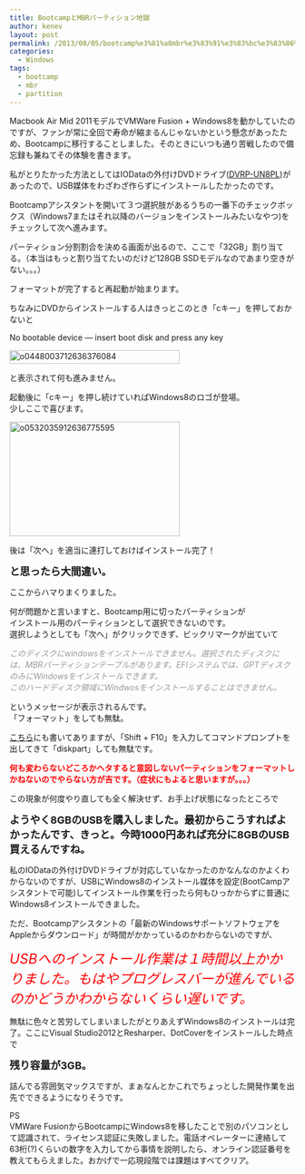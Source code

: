 ```yaml
---
title: BootcampとMBRパーティション地獄
author: kenev
layout: post
permalink: /2013/08/05/bootcamp%e3%81%a8mbr%e3%83%91%e3%83%bc%e3%83%86%e3%82%a3%e3%82%b7%e3%83%a7%e3%83%b3%e5%9c%b0%e7%8d%84/
categories:
  - Windows
tags:
  - bootcamp
  - mbr
  - partition
---
```

Macbook Air Mid 2011モデルでVMWare Fusion + Windows8を動かしていたのですが、ファンが常に全回で寿命が縮まるんじゃないかという懸念があったため、Bootcampに移行することしました。そのときにいつも通り苦戦したので備忘録も兼ねてその体験を書きます。

私がとりたかった方法としてはIODataの外付けDVDドライブ(<a href="http://www.iodata.jp/prod/storage/dvd/2006/dvrp-un8pl/" target="_blank">DVRP-UN8PL</a>)があったので、USB媒体をわざわざ作らずにインストールしたかったのです。

Bootcampアシスタントを開いて３つ選択肢があるうちの一番下のチェックボックス（Windows7またはそれ以降のバージョンをインストールみたいなやつ)をチェックして次へ進みます。

パーティション分割割合を決める画面が出るので、ここで「32GB」割り当てる。（本当はもっと割り当てたいのだけど128GB SSDモデルなのであまり空きがない。。。）

フォーマットが完了すると再起動が始まります。

ちなみにDVDからインストールする人はきっとこのとき「cキー」を押しておかないと

No bootable device &#8212; insert boot disk and press any key

[<img class="alignnone size-medium wp-image-66" alt="o0448003712636376084" src="http://kenev.net/wp-content/uploads/2014/01/o0448003712636376084-300x24.png" width="300" height="24" />][1]

と表示されて何も進みません。

起動後に「cキー」を押し続けていればWindows8のロゴが登場。  
少しここで喜びます。

[<img class="alignnone size-medium wp-image-67" alt="o0532035912636775595" src="http://kenev.net/wp-content/uploads/2014/01/o0532035912636775595-300x202.png" width="300" height="202" />][2]

後は「次へ」を適当に連打しておけばインストール完了！

**<span style="font-size: large;">と思ったら大間違い。</span>**

ここからハマりまくりました。

何が問題かと言いますと、Bootcamp用に切ったパーティションが  
インストール用のパーティションとして選択できないのです。  
選択しようとしても「次へ」がクリックできず、ビックリマークが出ていて

<span style="color: #999999;"><em>このディスクにwindowsをインストールできません。選択されたディスクには、MBRパーティションテーブルがあります。EFIシステムでは、GPTディスクのみにWindowsをインストールできます。<br /> このハードディスク領域にWindwosをインストールすることはできません。</em></span>

というメッセージが表示されるんです。  
「フォーマット」をしても無駄。

<a href="http://matome.naver.jp/odai/2136710326192743801" target="_blank">こちら</a>にも書いてありますが、「Shift + F10」を入力してコマンドプロンプトを出してきて「diskpart」しても無駄です。

**<span style="color: #ff0000;">何も変わらないどころかヘタすると意図しないパーティションをフォーマットしかねないのでやらない方が吉です。（症状にもよると思いますが。。。）</span>**

この現象が何度やり直しても全く解決せず、お手上げ状態になったところで

**<span style="font-size: large;">ようやく8GBのUSBを購入しました。最初からこうすればよかったんです、きっと。今時1000円あれば充分に8GBのUSB買えるんですね。</span>**

私のIODataの外付けDVDドライブが対応していなかったのかなんなのかよくわからないのですが、USBにWindows8のインストール媒体を設定(BootCampアシスタントで可能)してインストール作業を行ったら何もひっかからずに普通にWindows8インストールできました。

ただ、Bootcampアシスタントの「最新のWindowsサポートソフトウェアをAppleからダウンロード」が時間がかかっているのかわからないのですが、

*<span style="color: #ff0000;"><span style="font-size: x-large;">USBへのインストール作業は１時間以上かかりました。もはやプログレスバーが進んでいるのかどうかわからないくらい遅いです。</span></span>*

無駄に色々と苦労してしまいましたがとりあえずWindows8のインストールは完了。ここにVisual Studio2012とResharper、DotCoverをインストールした時点で

**<span style="font-size: large;">残り容量が3GB。</span>**

詰んでる雰囲気マックスですが、まぁなんとかこれでちょっとした開発作業を出先でできるようになりそうです。

PS  
VMWare FusionからBootcampにWindows8を移したことで別のパソコンとして認識されて、ライセンス認証に失敗しました。電話オペレーターに連絡して63桁(?)くらいの数字を入力してから事情を説明したら、オンライン認証番号を教えてもらえました。おかげで一応現段階では課題はすべてクリア。

 [1]: http://kenev.net/wp-content/uploads/2014/01/o0448003712636376084.png
 [2]: http://kenev.net/wp-content/uploads/2014/01/o0532035912636775595.png